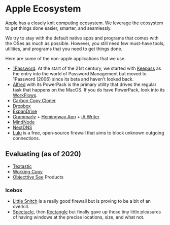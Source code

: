 # Apple Ecosystem

[Apple](https://www.apple.com) has a closely knit computing ecosystem. We leverage the ecosystem to get things done easier, smarter, and seamlessly.

We try to stay with the default native apps and programs that comes with the OSes as much as possible. However, you still need few must-have tools, utilities, and programs that you need to get things done.

Here are some of the non-apple applications that we use.

- [1Password](https://1password.com). At the start of the 21st century, we started with [Keepass](https://keepass.info) as the entry into the world of Password Management but moved to 1Password (2006) since its beta and haven't looked back.
- [Alfred](https://www.alfredapp.com) with its PowerPack is the primary utility that drives the regular task that happens on the MacOS. If you do have PowerPack, look into its [WorkFlows](https://www.alfredapp.com/workflows/).
- [Carbon Copy Cloner](https://bombich.com)
- [Dropbox](https://www.dropbox.com/)
- [ExpanDrive](https://www.expandrive.com)
- [Grammarly](https://app.grammarly.com) + [Hemingway App](http://www.hemingwayapp.com) + [iA Writer](https://ia.net/writer)
- [MindNode](https://mindnode.com)
- [NextDNS](https://nextdns.io/?from=at8wqcps)
- [Lulu](https://objective-see.com/products/lulu.html) is a free, open-source firewall that aims to block unknown outgoing connections.

## Evaluating (as of 2020)

- [Textastic](https://www.textasticapp.com)
- [Working Copy](https://workingcopyapp.com)
- [Objecttive See](https://objective-see.com/) Products

### Icebox

- [Little Snitch](https://www.obdev.at/products/littlesnitch/) is a really good firewall but is proving to be a bit of an overkill.
- [Spectacle](https://www.spectacleapp.com), then [Rectangle](https://rectangleapp.com) but finally gave up those tiny little pleasures of having windows at the precise locations, size, and what not.
